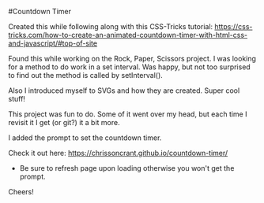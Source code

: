 #Countdown Timer

Created this while following along with this CSS-Tricks tutorial: https://css-tricks.com/how-to-create-an-animated-countdown-timer-with-html-css-and-javascript/#top-of-site

Found this while working on the Rock, Paper, Scissors project. I was looking for a method to do work in a set interval. Was happy, but not too surprised to find out the method is called by setInterval(). 

Also I introduced myself to SVGs and how they are created. Super cool stuff!

This project was fun to do. Some of it went over my head, but each time I revisit it I get (or git?) it a bit more. 

I added the prompt to set the countdown timer.

Check it out here: https://chrissoncrant.github.io/countdown-timer/
- Be sure to refresh page upon loading otherwise you won't get the prompt.

Cheers!
